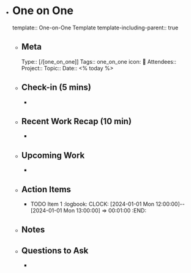 - # One on One
  template:: One-on-One Template
  template-including-parent:: true
    - ## Meta
      Type:: [/[one_on_one]]
      Tags:: one_on_one
      icon: 👥
	  Attendees:: 
	  Project:: 
	  Topic:: 
	  Date:: <% today %>
    - ## Check-in (5 mins)
        -
    - ## Recent Work Recap (10 min)
        -
    - ## Upcoming Work
        -
    - ## Action Items
        - TODO Item 1
		  :logbook:
		  		  CLOCK: [2024-01-01 Mon 12:00:00]--[2024-01-01 Mon 13:00:00] =>  00:01:00
		  :END:
    - ## Notes
    - ## Questions to Ask
      - 